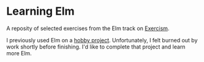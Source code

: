 # Learning Elm

A reposity of selected exercises from the Elm track on [Exercism](https://exercism.org).

I previously used Elm on a [hobby project](https://github.com/jneufeld/sidearm).
Unfortunately, I felt burned out by work shortly before finishing. I'd like to
complete that project and learn more Elm.

